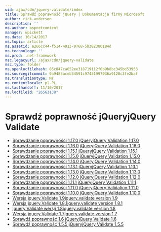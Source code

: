 ```yaml
---
uid: ajax/cdn/jquery-validate/index
title: Sprawdź poprawność jQuery | Dokumentacja firmy Microsoft
author: rick-anderson
description: ''
ms.author: aspnetcontent
manager: wpickett
ms.date: 10/14/2017
ms.topic: article
ms.assetid: a266cc44-f514-4913-9768-5b382380184d
ms.technology: ''
ms.prod: .net-framework
msc.legacyurl: /ajax/cdn/jquery-validate
msc.type: folder
ms.openlocfilehash: 85c847ca652ee318719112f0b9b8bc345bd53953
ms.sourcegitcommit: 9a9483aceb34591c97451997036a9120c3fe2baf
ms.translationtype: MT
ms.contentlocale: pl-PL
ms.lasthandoff: 11/10/2017
ms.locfileid: "26563138"
---
```

<a name="jquery-validate"></a><span data-ttu-id="722cf-102">Sprawdź poprawność jQuery</span><span class="sxs-lookup"><span data-stu-id="722cf-102">jQuery Validate</span></span>
====================
- [<span data-ttu-id="722cf-103">Sprawdzanie poprawności 1.17.0 jQuery</span><span class="sxs-lookup"><span data-stu-id="722cf-103">jQuery Validation 1.17.0</span></span>](cdnjqueryvalidate1170.md)
- [<span data-ttu-id="722cf-104">Sprawdzanie poprawności 1.16.0 jQuery</span><span class="sxs-lookup"><span data-stu-id="722cf-104">jQuery Validation 1.16.0</span></span>](cdnjqueryvalidate1160.md)
- [<span data-ttu-id="722cf-105">Sprawdzanie poprawności 1.15.1 jQuery</span><span class="sxs-lookup"><span data-stu-id="722cf-105">jQuery Validation 1.15.1</span></span>](cdnjqueryvalidate1151.md)
- [<span data-ttu-id="722cf-106">Sprawdzanie poprawności 1.15.0 jQuery</span><span class="sxs-lookup"><span data-stu-id="722cf-106">jQuery Validation 1.15.0</span></span>](cdnjqueryvalidate1150.md)
- [<span data-ttu-id="722cf-107">Sprawdzanie poprawności 1.14.0 jQuery</span><span class="sxs-lookup"><span data-stu-id="722cf-107">jQuery Validation 1.14.0</span></span>](cdnjqueryvalidate1140.md)
- [<span data-ttu-id="722cf-108">Sprawdzanie poprawności 1.13.1 jQuery</span><span class="sxs-lookup"><span data-stu-id="722cf-108">jQuery Validation 1.13.1</span></span>](cdnjqueryvalidate1131.md)
- [<span data-ttu-id="722cf-109">Sprawdzanie poprawności 1.13.0 jQuery</span><span class="sxs-lookup"><span data-stu-id="722cf-109">jQuery Validation 1.13.0</span></span>](cdnjqueryvalidate1130.md)
- [<span data-ttu-id="722cf-110">Sprawdzanie poprawności 1.12.0 jQuery</span><span class="sxs-lookup"><span data-stu-id="722cf-110">jQuery Validation 1.12.0</span></span>](cdnjqueryvalidate1120.md)
- [<span data-ttu-id="722cf-111">Sprawdzanie poprawności 1.11.1 jQuery</span><span class="sxs-lookup"><span data-stu-id="722cf-111">jQuery Validation 1.11.1</span></span>](cdnjqueryvalidate1111.md)
- [<span data-ttu-id="722cf-112">Sprawdzanie poprawności 1.11.0 jQuery</span><span class="sxs-lookup"><span data-stu-id="722cf-112">jQuery Validation 1.11.0</span></span>](cdnjqueryvalidate111.md)
- [<span data-ttu-id="722cf-113">Sprawdzanie poprawności 1.10.0 jQuery</span><span class="sxs-lookup"><span data-stu-id="722cf-113">jQuery Validation 1.10.0</span></span>](cdnjqueryvalidate110.md)
- [<span data-ttu-id="722cf-114">Wersja jquery.Validate 1.9</span><span class="sxs-lookup"><span data-stu-id="722cf-114">jquery.validate version 1.9</span></span>](cdnjqueryvalidate19.md)
- [<span data-ttu-id="722cf-115">Wersja jquery.Validate 1.8.1</span><span class="sxs-lookup"><span data-stu-id="722cf-115">jquery.validate version 1.8.1</span></span>](cdnjqueryvalidate181.md)
- [<span data-ttu-id="722cf-116">jquery.Validate wersji 1.8</span><span class="sxs-lookup"><span data-stu-id="722cf-116">jquery.validate version 1.8</span></span>](cdnjqueryvalidate18.md)
- [<span data-ttu-id="722cf-117">Wersja jquery.Validate 1.7</span><span class="sxs-lookup"><span data-stu-id="722cf-117">jquery.validate version 1.7</span></span>](cdnjqueryvalidate17.md)
- [<span data-ttu-id="722cf-118">Sprawdź poprawność 1.6 jQuery</span><span class="sxs-lookup"><span data-stu-id="722cf-118">jQuery Validate 1.6</span></span>](cdnjqueryvalidate16.md)
- [<span data-ttu-id="722cf-119">Sprawdź poprawność 1.5.5 jQuery</span><span class="sxs-lookup"><span data-stu-id="722cf-119">jQuery Validate 1.5.5</span></span>](cdnjqueryvalidate155.md)
